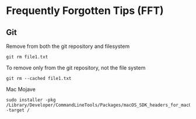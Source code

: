 # Frequently Forgotten Tips (FFT)




## Git
Remove from both the git repository and filesystem
```shell
git rm file1.txt
```

To remove only from the git repository, not the file system
```shell
git rm --cached file1.txt 
```

Mac Mojave
```shell
sudo installer -pkg /Library/Developer/CommandLineTools/Packages/macOS_SDK_headers_for_macOS_10.14.pkg -target /
```
